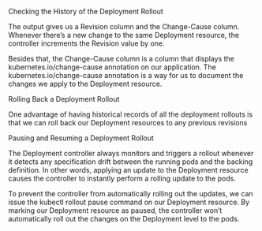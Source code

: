 
Checking the History of the Deployment Rollout


The output gives us a Revision column and the Change-Cause column. Whenever there’s a new change to the same Deployment resource, the controller increments the Revision value by one.

Besides that, the Change-Cause column is a column that displays the kubernetes.io/change-cause annotation on our application. The kubernetes.io/change-cause annotation is a way for us to document the changes we apply to the Deployment resource.


Rolling Back a Deployment Rollout

One advantage of having historical records of all the deployment rollouts is that we can roll back our Deployment resources to any previous revisions


 Pausing and Resuming a Deployment Rollout

 The Deployment controller always monitors and triggers a rollout whenever it detects any specification drift between the running pods and the backing definition. In other words, applying an update to the Deployment resource causes the controller to instantly perform a rolling update to the pods.

To prevent the controller from automatically rolling out the updates, we can issue the kubectl rollout pause command on our Deployment resource. By marking our Deployment resource as paused, the controller won’t automatically roll out the changes on the Deployment level to the pods.
